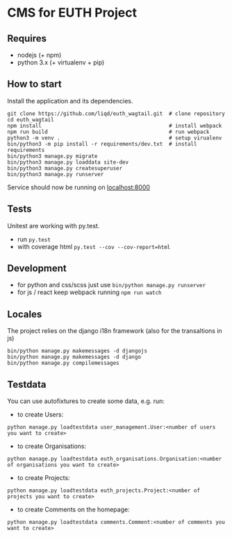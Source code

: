 # CMS for EUTH Project

## Requires

 * nodejs (+ npm)
 * python 3.x (+ virtualenv + pip)


## How to start

Install the application and its dependencies.

```
git clone https://github.com/liqd/euth_wagtail.git  # clone repository
cd euth_wagtail
npm install                                         # install webpack
npm run build                                       # run webpack
python3 -m venv .                                   # setup virualenv
bin/python3 -m pip install -r requirements/dev.txt  # install requirements
bin/python3 manage.py migrate
bin/python3 manage.py loaddata site-dev
bin/python3 manage.py createsuperuser
bin/python3 manage.py runserver
```
Service should now be running on [localhost:8000](http://localhost:8000/admin)

## Tests

Unitest are working with py.test.

 * run `py.test`
 * with coverage html `py.test --cov --cov-report=html`

## Development

 * for python and css/scss just use `bin/python manage.py runserver`
 * for js / react keep webpack running `npm run watch`

## Locales

The project relies on the django i18n framework (also for the transaltions in js)

```
bin/python manage.py makemessages -d djangojs
bin/python manage.py makemessages -d django
bin/python manage.py compilemessages
```


## Testdata

You can use autofixtures to create some data, e.g. run:

 * to create Users:
```
python manage.py loadtestdata user_management.User:<number of users you want to create>
```
* to create Organisations:
```
python manage.py loadtestdata euth_organisations.Organisation:<number of organisations you want to create>
```
* to create Projects:
```
python manage.py loadtestdata euth_projects.Project:<number of projects you want to create>
```
* to create Comments on the homepage:
```
python manage.py loadtestdata comments.Comment:<number of comments you want to create>
```
